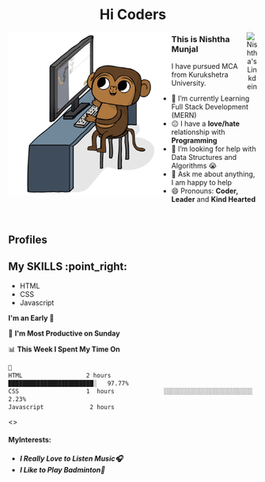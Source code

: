 
<div align='center'><h1> Hi Coders </h1></div>
<div align="center">
<a href="https://www.linkedin.com/in/nishtha-munjal-83b235216" target="_blank" rel="nofollow"><img align="right" alt="Nishtha's Linkdein" width="22px" src="https://img.icons8.com/color/48/000000/linkedin-2--v2.png" /></a>
</div>

<img src='https://github.com/keshavsingh4522/keshavsingh4522/blob/master/Assets/Monkey_Kid_Coding.gif' align='left'>

### This is Nishtha Munjal
I have pursued MCA from Kurukshetra University.
- 🔭 I’m currently Learning Full Stack Development (MERN)
- :neutral_face: I have a **love/hate** relationship with **Programming**
- 🤔 I’m looking for help with Data Structures and Algorithms 😭
- 💬 Ask me about anything, I am happy to help
- 😄 Pronouns: **Coder, Leader** and **Kind Hearted**

<!-- - ⚡ Languages: **c | SQL | HTML | CSS |** -->

<br />

## Profiles
<!-- start work experience section -->


<h2><b> My SKILLS :point_right: </b> </h2>
<body>
     <ul>
     <li> HTML</li>
     <li> CSS</li>
     <li> Javascript</li>
   </ul>
   
      
     
   



      
  
    
   
    
      





**I'm an Early 🐤** 

<!--```text
🌞 Morning    118 commits    ████░░░░░░░░░░░░░░░░░░░░░   18.32% 
🌆 Daytime    214 commits    ████████░░░░░░░░░░░░░░░░░   33.23% 
🌃 Evening    234 commits    █████████░░░░░░░░░░░░░░░░   36.34% 
🌙 Night      78 commits     ███░░░░░░░░░░░░░░░░░░░░░░   12.11%

```-->
📅 **I'm Most Productive on Sunday** 

<!--```text
Monday       65 commits     ██░░░░░░░░░░░░░░░░░░░░░░░   10.09% 
Tuesday      94 commits     ███░░░░░░░░░░░░░░░░░░░░░░   14.6% 
Wednesday    75 commits     ███░░░░░░░░░░░░░░░░░░░░░░   11.65% 
Thursday     101 commits    ████░░░░░░░░░░░░░░░░░░░░░   15.68% 
Friday       82 commits     ███░░░░░░░░░░░░░░░░░░░░░░   12.73% 
Saturday     107 commits    ████░░░░░░░░░░░░░░░░░░░░░   16.61% 
Sunday       120 commits    ████░░░░░░░░░░░░░░░░░░░░░   18.63%

```-->


📊 **This Week I Spent My Time On** 

```text
💬 
HTML                  2 hours                 ████████████████████████░   97.77% 
CSS                   1  hours              ░░░░░░░░░░░░░░░░░░░░░░░░░   2.23% 
Javascript             2 hours
```

<>

</body>
<footer>
  <h4>
    
MyInterests: </h4>
<h5>
  <ul>
   <li> I Really Love to Listen Music🎧</li>   
    <li>  I Like to Play Badminton🏸</li>      
  </h5>
</footer>









 

